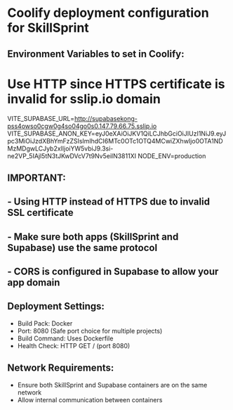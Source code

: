 # Coolify deployment configuration for SkillSprint

## Environment Variables to set in Coolify:

# Use HTTP since HTTPS certificate is invalid for sslip.io domain
VITE_SUPABASE_URL=http://supabasekong-pss4owso0cgw0g4so04go0s0.147.79.66.75.sslip.io
VITE_SUPABASE_ANON_KEY=eyJ0eXAiOiJKV1QiLCJhbGciOiJIUzI1NiJ9.eyJpc3MiOiJzdXBhYmFzZSIsImlhdCI6MTc0OTc1OTQ4MCwiZXhwIjo0OTA1NDMzMDgwLCJyb2xlIjoiYW5vbiJ9.3si-ne2VP_5IAjl5tN3tJKwDVcV7t9Nv5eilN3811XI
NODE_ENV=production

## IMPORTANT: 
## - Using HTTP instead of HTTPS due to invalid SSL certificate
## - Make sure both apps (SkillSprint and Supabase) use the same protocol
## - CORS is configured in Supabase to allow your app domain

## Deployment Settings:
- Build Pack: Docker
- Port: 8080 (Safe port choice for multiple projects)
- Build Command: Uses Dockerfile
- Health Check: HTTP GET / (port 8080)

## Network Requirements:
- Ensure both SkillSprint and Supabase containers are on the same network
- Allow internal communication between containers
